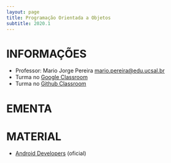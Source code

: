 ```yaml
---
layout: page
title: Programação Orientada a Objetos
subtitle: 2020.1
---
```


# INFORMAÇÕES

- Professor: Mario Jorge Pereira <mario.pereira@edu.ucsal.br>
- Turma no [Google Classroom](https://classroom.google.com/)
- Turma no [Github Classroom](https://classroom.github.com/)

# EMENTA


# MATERIAL
- [Android Developers](https://developer.android.com/?hl=pt-br) (oficial)
